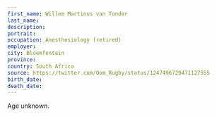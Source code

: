 ```yaml
---
first_name: Willem Martinus van Tonder
last_name: 
description: 
portrait: 
occupation: Anesthesiology (retired)
employer: 
city: Bloemfontein
province: 
country: South Africa
source: https://twitter.com/Oom_Rugby/status/1247496729471127555
birth_date: 
death_date: 
---
```


Age unknown.